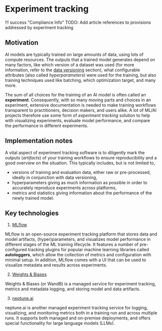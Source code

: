 # Experiment tracking

!!! success "Compliance Info"
    TODO: Add article references to provisions addressed by experiment tracking

## Motivation

AI models are typically trained on large amounts of data, using lots of compute resources.
The outputs that a trained model generates depend on many factors, like which version of a dataset was used (for more information, refer to the [data versioning](data-versioning.md) section),
what configurable attributes (also called *hyperparameters*) were used for the training, but also training techniques used like batching, which optimization target, and many more.

The sum of all choices for the training of an AI model is often called an **experiment**.
Consequently, with so many moving parts and choices in an experiment, extensive documentation is needed to make training workflows transparent to practitioners, decision makers, and users alike.
A lot of ML/AI projects therefore use some form of *experiment tracking* solution to help with visualizing experiments, evaluate model performance, and compare the performance in different experiments.

## Implementation notes

A vital aspect of experiment tracking software is to diligently mark the outputs (*artifacts*) of your training workflows to ensure reproducibility and a good overview on the situation.
This typically includes, but is not limited to,

* versions of training and evaluation data, either raw or pre-processed, ideally in conjunction with data versioning,
* hyperparameters giving as much information as possible in order to accurately reproduce experiments across platforms,
* metrics and statistics giving information about the performance of the newly trained model.

## Key technologies

1. [MLflow](https://mlflow.org/)

MLflow is an open-source experiment tracking platform that stores data and model artifacts, (hyper)parameters, and visualizes model performance in different stages of the ML training lifecycle.
It features a number of pre-configured tracking plugins for popular machine learning libraries called **autologgers**, which allow the collection of metrics and configuration with minimal setup.
In addition, MLflow comes with a UI that can be used to visualize metadata and results across experiments.

2. [Weights & Biases](https://wandb.ai/)

Weights & Biases (or WandB) is a managed service for experiment tracking, metrics and metadata logging, and storing model and data artifacts.

3. [neptune.ai](https://neptune.ai)

neptune.ai is another managed experiment tracking service for logging, visualizing, and monitoring metrics both in a training run and across multiple runs.
It supports both managed and on-premise deployments, and offers special functionality for large language models (LLMs).
